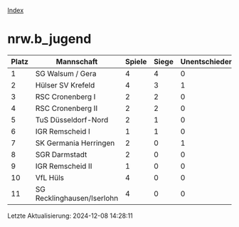 [Index](./README.md)

# nrw.b_jugend

| Platz |  Mannschaft |  Spiele |  Siege |  Unentschieden |  Niederlagen |  Tore |  Differenz |  Punkte | 
| --- |  --- |  --- |  --- |  --- |  --- |  --- |  --- |  --- |  
|  1 |   SG Walsum / Gera |   4 |   4 |   0 |   0 |   24:9 |   15 |   12 |  
|  2 |   Hülser SV Krefeld |   4 |   3 |   1 |   0 |   20:10 |   10 |   10 |  
|  3 |   RSC Cronenberg I |   2 |   2 |   0 |   0 |   22:0 |   22 |   6 |  
|  4 |   RSC Cronenberg II |   2 |   2 |   0 |   0 |   8:5 |   3 |   6 |  
|  5 |   TuS Düsseldorf-Nord |   2 |   1 |   0 |   1 |   10:6 |   4 |   3 |  
|  6 |   IGR Remscheid I |   1 |   1 |   0 |   0 |   4:1 |   3 |   3 |  
|  7 |   SK Germania Herringen |   2 |   0 |   1 |   1 |   7:12 |   -5 |   1 |  
|  8 |   SGR Darmstadt |   2 |   0 |   0 |   2 |   3:9 |   -6 |   0 |  
|  9 |   IGR Remscheid II |   1 |   0 |   0 |   1 |   2:9 |   -7 |   0 |  
|  10 |   VfL Hüls |   4 |   0 |   0 |   4 |   4:15 |   -11 |   0 |  
|  11 |   SG Recklinghausen/Iserlohn |   4 |   0 |   0 |   4 |   10:38 |   -28 |   0 |  


Letzte Aktualisierung: 2024-12-08 14:28:11